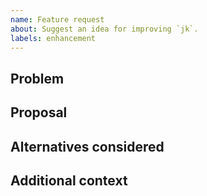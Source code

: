 ```yaml
---
name: Feature request
about: Suggest an idea for improving `jk`.
labels: enhancement
---
```


## Problem

<!-- What challenge are you trying to solve? -->

## Proposal

<!-- Describe the feature or change you would like to see. -->

## Alternatives considered

<!-- Are there other approaches you tried or thought about? -->

## Additional context

<!-- Mockups, configs, links, etc. -->
